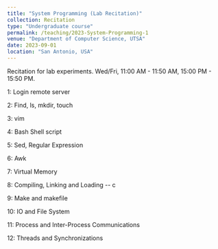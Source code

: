 ```yaml
---
title: "System Programming (Lab Recitation)"
collection: Recitation 
type: "Undergraduate course"
permalink: /teaching/2023-System-Programming-1
venue: "Department of Computer Science, UTSA"
date: 2023-09-01
location: "San Antonio, USA"
---
```


Recitation for lab experiments. Wed/Fri, 11:00 AM - 11:50 AM, 15:00 PM - 15:50 PM.  

1: Login remote server

2: Find, ls, mkdir, touch

3: vim

4: Bash Shell script

5: Sed, Regular Expression

6: Awk

7: Virtual Memory

8: Compiling, Linking and Loading -- c

9: Make and makefile

10: IO and File System

11: Process and Inter-Process Communications

12: Threads and Synchronizations
